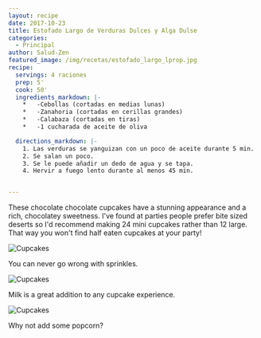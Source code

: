 ```yaml
---
layout: recipe
date: 2017-10-23
title: Estofado Largo de Verduras Dulces y Alga Dulse
categories:
  - Principal
author: Salud-Zen
featured_image: /img/recetas/estofado_largo_lprop.jpg
recipe:
  servings: 4 raciones
  prep: 5'
  cook: 50'
  ingredients_markdown: |-
    *	-Cebollas (cortadas en medias lunas)
    *	-Zanahoria (cortadas en cerillas grandes)
    *	-Calabaza (cortadas en tiras)
    *	-1 cucharada de aceite de oliva

  directions_markdown: |-
    1. Las verduras se yanguizan con un poco de aceite durante 5 min.
    2. Se salan un poco.
    3. Se le puede añadir un dedo de agua y se tapa.
    4. Hervir a fuego lento durante al menos 45 min.


---
```

These chocolate chocolate cupcakes have a stunning appearance and a rich, chocolatey sweetness. I've found at parties people prefer bite sized deserts so I'd recommend making 24 mini cupcakes rather than 12 large. That way you won't find half eaten cupcakes at your party!

![Cupcakes](https://images.unsplash.com/photo-1448131063153-f1e240f98a72?w=1560&h=940&fit=crop)

You can never go wrong with sprinkles.

![Cupcakes](https://images.unsplash.com/photo-1420730614543-e39f93134b0d?w=1560&h=940&fit=crop)

Milk is a great addition to any cupcake experience.

![Cupcakes](https://images.unsplash.com/photo-1457508252818-162dc1934c2f?w=1560&h=940&fit=crop)

Why not add some popcorn?

